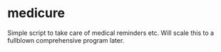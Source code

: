 # medicure
Simple script to take care of medical reminders etc. Will scale this to a fullblown comprehensive program later.
